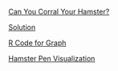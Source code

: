 [Can You Corral Your Hamster?](https://fivethirtyeight.com/features/can-you-corral-your-hamster/)

[Solution](https://github.com/HumanRickshaw/Riddler/blob/master/2020.08.21/2020.08.21%20Classic.pdf)

[R Code for Graph](https://github.com/HumanRickshaw/Riddler/blob/master/2020.08.21/2020.08.21%20Classic.R)

[Hamster Pen Visualization](http://www.codeskulptor.org/#user47_lNrpZTv7xh_3.py)
